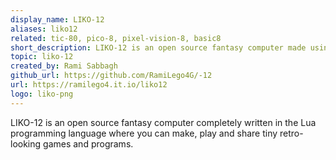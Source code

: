 ```yaml
---
display_name: LIKO-12
aliases: liko12
related: tic-80, pico-8, pixel-vision-8, basic8
short_description: LIKO-12 is an open source fantasy computer made using LÖVE.
topic: liko-12
created_by: Rami Sabbagh
github_url: https://github.com/RamiLego4G/-12
url: https://ramilego4.it.io/liko12
logo: liko-png
---
```

LIKO-12 is an open source fantasy computer completely written in the Lua programming language where you can make, play and share tiny retro-looking games and programs.
